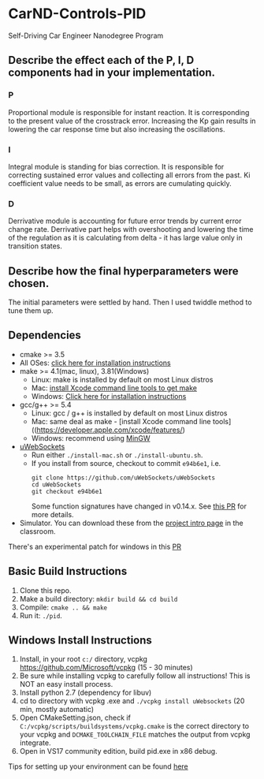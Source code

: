# CarND-Controls-PID
Self-Driving Car Engineer Nanodegree Program

## Describe the effect each of the P, I, D components had in your implementation.

### P

Proportional module is responsible for instant reaction. It is corresponding to the present value of the crosstrack error. Increasing the Kp gain results in lowering the car response time but also increasing the oscillations.

### I

Integral module is standing for bias correction. It is responsible for correcting sustained error values and collecting all errors from the past. Ki coefficient value needs to be small, as errors are cumulating quickly.

### D

Derrivative module is accounting for future error trends by current error change rate. Derrivative part helps with overshooting and lowering the time of the regulation as it is calculating from delta - it has large value only in transition states.

## Describe how the final hyperparameters were chosen.

The initial parameters were settled by hand. Then I used twiddle method to tune them up.

## Dependencies

* cmake >= 3.5
 * All OSes: [click here for installation instructions](https://cmake.org/install/)
* make >= 4.1(mac, linux), 3.81(Windows)
  * Linux: make is installed by default on most Linux distros
  * Mac: [install Xcode command line tools to get make](https://developer.apple.com/xcode/features/)
  * Windows: [Click here for installation instructions](http://gnuwin32.sourceforge.net/packages/make.htm)
* gcc/g++ >= 5.4
  * Linux: gcc / g++ is installed by default on most Linux distros
  * Mac: same deal as make - [install Xcode command line tools]((https://developer.apple.com/xcode/features/)
  * Windows: recommend using [MinGW](http://www.mingw.org/)
* [uWebSockets](https://github.com/uWebSockets/uWebSockets)
  * Run either `./install-mac.sh` or `./install-ubuntu.sh`.
  * If you install from source, checkout to commit `e94b6e1`, i.e.
    ```
    git clone https://github.com/uWebSockets/uWebSockets 
    cd uWebSockets
    git checkout e94b6e1
    ```
    Some function signatures have changed in v0.14.x. See [this PR](https://github.com/udacity/CarND-MPC-Project/pull/3) for more details.
* Simulator. You can download these from the [project intro page](https://github.com/udacity/self-driving-car-sim/releases) in the classroom.

There's an experimental patch for windows in this [PR](https://github.com/udacity/CarND-PID-Control-Project/pull/3)

## Basic Build Instructions

1. Clone this repo.
2. Make a build directory: `mkdir build && cd build`
3. Compile: `cmake .. && make`
4. Run it: `./pid`.

## Windows Install Instructions 

1. Install, in your root `c:/` directory, vcpkg https://github.com/Microsoft/vcpkg   (15 - 30 minutes)
2. Be sure while installing vcpkg to carefully follow all instructions! This is NOT an easy install process.
3. Install python 2.7 (dependency for libuv) 
4. cd to directory with vcpkg .exe and `./vcpkg install uWebsockets` (20 min, mostly automatic)
5. Open CMakeSetting.json, check if `C:/vcpkg/scripts/buildsystems/vcpkg.cmake` is the correct directory to your vcpkg and `DCMAKE_TOOLCHAIN_FILE` matches the output from vcpkg integrate.
6. Open in VS17 community edition, build pid.exe in x86 debug.


Tips for setting up your environment can be found [here](https://classroom.udacity.com/nanodegrees/nd013/parts/40f38239-66b6-46ec-ae68-03afd8a601c8/modules/0949fca6-b379-42af-a919-ee50aa304e6a/lessons/f758c44c-5e40-4e01-93b5-1a82aa4e044f/concepts/23d376c7-0195-4276-bdf0-e02f1f3c665d)

